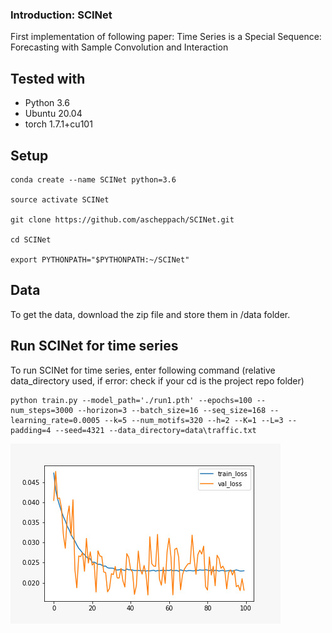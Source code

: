 ### Introduction: SCINet
First implementation of following paper: Time Series is a Special Sequence: Forecasting with Sample Convolution and Interaction

## Tested with

- Python 3.6
- Ubuntu 20.04
- torch 1.7.1+cu101

## Setup
```
conda create --name SCINet python=3.6

source activate SCINet

git clone https://github.com/ascheppach/SCINet.git

cd SCINet

export PYTHONPATH="$PYTHONPATH:~/SCINet"
```

## Data
To get the data, download the zip file and store them in /data folder.

## Run SCINet for time series
To run SCINet for time series, enter following command (relative data_directory used, if error: check if your cd is the project repo folder)

```
python train.py --model_path='./run1.pth' --epochs=100 --num_steps=3000 --horizon=3 --batch_size=16 --seq_size=168 --learning_rate=0.0005 --k=5 --num_motifs=320 --h=2 --K=1 --L=3 --padding=4 --seed=4321 --data_directory=data\traffic.txt
```

![](/train_val-loss.jpg)

